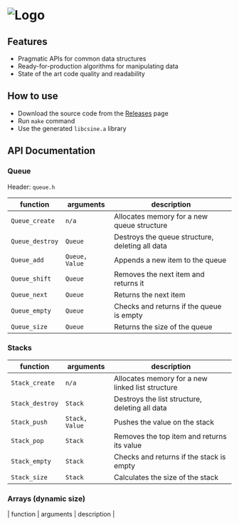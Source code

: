# ![Logo](http://i.imgur.com/L86x7i1.png)

## Features
- Pragmatic APIs for common data structures
- Ready-for-production algorithms for manipulating data
- State of the art code quality and readability

## How to use
- Download the source code from the [Releases](https://github.com/Mooxmirror/CSine/releases) page
- Run `make` command
- Use the generated `libcsine.a` library

## API Documentation
### Queue
Header: `queue.h`

| function        | arguments             | description                                               |
|-----------------|-----------------------|-----------------------------------------------------------|
| `Queue_create`  | `n/a`                 | Allocates memory for a new queue structure                |
| `Queue_destroy` | `Queue`                | Destroys the queue structure, deleting all data           |
| `Queue_add`     | `Queue, Value`         | Appends a new item to the queue                            |
| `Queue_shift`   | `Queue`                | Removes the next item and returns it              |
| `Queue_next`    | `Queue`                | Returns the next item                        |
| `Queue_empty`   | `Queue`                | Checks and returns if the queue is empty                   |
| `Queue_size`    | `Queue`                | Returns the size of the queue                           |

### Stacks
| function        | arguments             | description                                               |
|-----------------|-----------------------|-----------------------------------------------------------|
| `Stack_create`  | `n/a`                 | Allocates memory for a new linked list structure          |
| `Stack_destroy` | `Stack`                | Destroys the list structure, deleting all data            |
| `Stack_push`    | `Stack, Value`         | Pushes the value on the stack                             |
| `Stack_pop`     | `Stack`                | Removes the top item and returns its value                |
| `Stack_empty`    | `Stack`               | Checks and returns if the stack is empty                  |
| `Stack_size`     | `Stack`               | Calculates the size of the stack                          |

### Arrays (dynamic size)
| function        | arguments             | description                                               |
